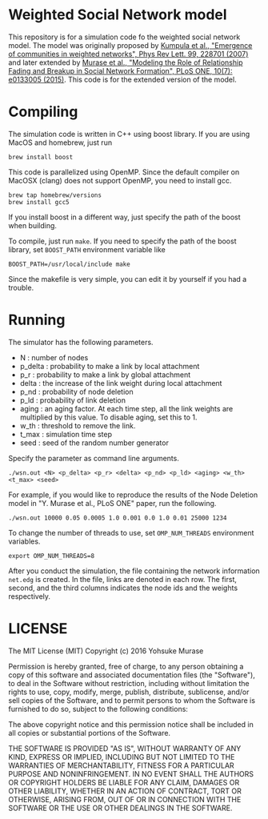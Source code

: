 # Weighted Social Network model

This repository is for a simulation code fo the weighted social network model.
The model was originally proposed by [Kumpula et al., "Emergence of communities in weighted networks", Phys Rev Lett. 99, 228701 (2007)](http://journals.aps.org/prl/abstract/10.1103/PhysRevLett.99.228701) and later extended by [Murase et al., "Modeling the Role of Relationship Fading and Breakup in Social Network Formation", PLoS ONE, 10(7): e0133005 (2015)](http://journals.plos.org/plosone/article?id=10.1371/journal.pone.0133005).
This code is for the extended version of the model.

# Compiling

The simulation code is written in C++ using boost library.
If you are using MacOS and homebrew, just run

```
brew install boost
```

This code is parallelized using OpenMP. Since the default compiler on MacOSX (clang) does not support OpenMP, you need to install gcc.

```
brew tap homebrew/versions
brew install gcc5
```

If you install boost in a different way, just specify the path of the boost when building.

To compile, just run `make`. If you need to specify the path of the boost library, set `BOOST_PATH` environment variable like

```
BOOST_PATH=/usr/local/include make
```

Since the makefile is very simple, you can edit it by yourself if you had a trouble.

# Running

The simulator has the following parameters.

- N : number of nodes
- p_delta : probability to make a link by local attachment
- p_r : probability to make a link by global attachment
- delta : the increase of the link weight during local attachment
- p_nd : probability of node deletion
- p_ld : probability of link deletion
- aging : an aging factor. At each time step, all the link weights are multiplied by this value. To disable aging, set this to 1.
- w_th : threshold to remove the link.
- t_max : simulation time step
- seed : seed of the random number generator

Specify the parameter as command line arguments.

```
./wsn.out <N> <p_delta> <p_r> <delta> <p_nd> <p_ld> <aging> <w_th> <t_max> <seed>
```

For example, if you would like to reproduce the results of the Node Deletion model in "Y. Murase et al., PLoS ONE" paper, run the following.

```
./wsn.out 10000 0.05 0.0005 1.0 0.001 0.0 1.0 0.01 25000 1234
```

To change the number of threads to use, set `OMP_NUM_THREADS` environment variables.

```
export OMP_NUM_THREADS=8
```

After you conduct the simulation, the file containing the network information `net.edg` is created.
In the file, links are denoted in each row. The first, second, and the third columns indicates the node ids and the weights respectively.

# LICENSE

The MIT License (MIT)
Copyright (c) 2016 Yohsuke Murase

Permission is hereby granted, free of charge, to any person obtaining a copy of this software and associated documentation files (the "Software"), to deal in the Software without restriction, including without limitation the rights to use, copy, modify, merge, publish, distribute, sublicense, and/or sell copies of the Software, and to permit persons to whom the Software is furnished to do so, subject to the following conditions:

The above copyright notice and this permission notice shall be included in all copies or substantial portions of the Software.

THE SOFTWARE IS PROVIDED "AS IS", WITHOUT WARRANTY OF ANY KIND, EXPRESS OR IMPLIED, INCLUDING BUT NOT LIMITED TO THE WARRANTIES OF MERCHANTABILITY, FITNESS FOR A PARTICULAR PURPOSE AND NONINFRINGEMENT. IN NO EVENT SHALL THE AUTHORS OR COPYRIGHT HOLDERS BE LIABLE FOR ANY CLAIM, DAMAGES OR OTHER LIABILITY, WHETHER IN AN ACTION OF CONTRACT, TORT OR OTHERWISE, ARISING FROM, OUT OF OR IN CONNECTION WITH THE SOFTWARE OR THE USE OR OTHER DEALINGS IN THE SOFTWARE.
